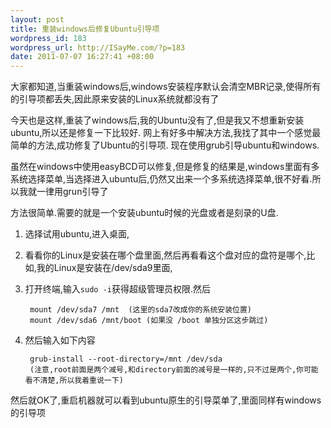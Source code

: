 ```yaml
--- 
layout: post
title: 重装windows后修复Ubuntu引导项
wordpress_id: 183
wordpress_url: http://ISayMe.com/?p=183
date: 2011-07-07 16:27:41 +08:00
---
```

大家都知道,当重装windows后,windows安装程序默认会清空MBR记录,使得所有的引导项都丢失,因此原来安装的Linux系统就都没有了

今天也是这样,重装了windows后,我的Ubuntu没有了,但是我又不想重新安装ubuntu,所以还是修复一下比较好.
网上有好多中解决方法,我找了其中一个感觉最简单的方法,成功修复了Ubuntu的引导项.
现在使用grub引导ubuntu和windows.

虽然在windows中使用easyBCD可以修复,但是修复的结果是,windows里面有多系统选择菜单,当选择进入ubuntu后,仍然又出来一个多系统选择菜单,很不好看.所以我就一律用grun引导了

方法很简单.需要的就是一个安装ubuntu时候的光盘或者是刻录的U盘.

1. 选择试用ubuntu,进入桌面,

2. 看看你的Linux是安装在哪个盘里面,然后再看看这个盘对应的盘符是哪个,比如,我的Linux是安装在/dev/sda9里面,

3. 打开终端,输入`sudo -i`获得超级管理员权限.然后

        mount /dev/sda7 /mnt  (这里的sda7改成你的系统安装位置)
        mount /dev/sda6 /mnt/boot (如果没 /boot 单独分区这步跳过)
        
4. 然后输入如下内容  

        grub-install --root-directory=/mnt /dev/sda
        (注意,root前面是两个减号,和directory前面的减号是一样的,只不过是两个,你可能看不清楚,所以我着重说一下)

然后就OK了,重启机器就可以看到ubuntu原生的引导菜单了,里面同样有windows的引导项
